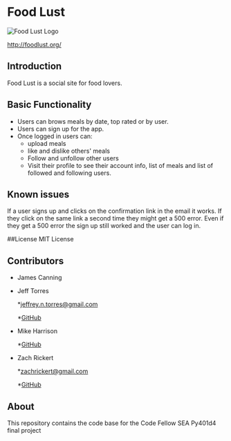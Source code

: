 # Food Lust
![Food Lust Logo](https://avatars2.githubusercontent.com/u/22508428?v=3&s=200)

http://foodlust.org/

## Introduction
Food Lust is a social site for food lovers.

## Basic Functionality
* Users can brows meals by date, top rated or by user. 
* Users can sign up for the app.
* Once logged in users can:
    * upload meals
    * like and dislike others' meals
    * Follow and unfollow other users
    * Visit their profile to see their account info, list of meals and list of followed and following users.

## Known issues
If a user signs up and clicks on the confirmation link in the email it works. If they click on the same link a second time they might get a 500 error. Even if they get a 500 error the sign up still worked and the user can log in.

##License
MIT License

## Contributors
* James Canning

 
* Jeff Torres

    *[jeffrey.n.torres@gmail.com](mailto:jeffrey.n.torres@gmail.com)

    *[GitHub](https://github.com/ilikesounds)

* Mike Harrison

    *[GitHub](https://github.com/mikekh84)

* Zach Rickert

    *[zachrickert@gmail.com](mailto:zachrickert@gmail.com)

    *[GitHub](https://github.com/zachrickert)

## About
This repository contains the code base for the Code Fellow SEA Py401d4 final project

